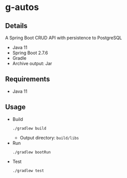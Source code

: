 # g-autos

## Details
A Spring Boot CRUD API with persistence to PostgreSQL
- Java 11
- Spring Boot 2.7.6
- Gradle
- Archive output: Jar

## Requirements
- Java 11

## Usage
- Build
  ```
  ./gradlew build
  ```
  - Output directory: `build/libs`
- Run
  ```
  ./gradlew bootRun
  ```
- Test
  ```
  ./gradlew test
  ```